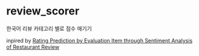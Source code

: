 # review_scorer
한국어 리뷰 카테고리 별로 점수 매기기  

inpired by [Rating Prediction by Evaluation Item through Sentiment Analysis of Restaurant Review](https://www.kci.go.kr/kciportal/ci/sereArticleSearch/ciSereArtiView.kci?sereArticleSearchBean.artiId=ART002596643)

